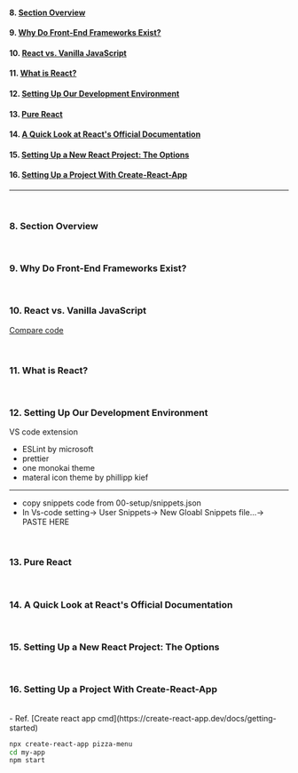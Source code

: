 #### 8. [Section Overview](#8)

#### 9. [Why Do Front-End Frameworks Exist?](#9)

#### 10. [React vs. Vanilla JavaScript](#10)

#### 11. [What is React?](#11)

#### 12. [Setting Up Our Development Environment](#12)

#### 13. [Pure React](#13)

#### 14. [A Quick Look at React's Official Documentation](#14)

#### 15. [Setting Up a New React Project: The Options](#15)

#### 16. [Setting Up a Project With Create-React-App](#16)

---

<br>

### 8. Section Overview<a id='8'></a>

<br>

### 9. Why Do Front-End Frameworks Exist?<a id='9'></a>

<br>

### 10. React vs. Vanilla JavaScript<a id="10"></a>

[Compare code](https://codesandbox.io/s/react-first-app-advice-52879f?file=/src/vanilla-JS.html)

<br>

### 11. What is React?<a id="11"></a>

<br>

### 12. Setting Up Our Development Environment<a id="12"></a>

VS code extension

- ESLint by microsoft
- prettier
- one monokai theme
- materal icon theme by phillipp kief

---

- copy snippets code from 00-setup/snippets.json
- In Vs-code setting-> User Snippets-> New Gloabl Snippets file...-> PASTE HERE

<br>

### 13. Pure React<a id="13"></a>

<br>

### 14. A Quick Look at React's Official Documentation<a id="14"></a>

<br>

### 15. Setting Up a New React Project: The Options<a id="15"></a>

<br>

### 16. Setting Up a Project With Create-React-App<a id="16"></a>

<br>
- Ref. [Create react app cmd](https://create-react-app.dev/docs/getting-started)

```sh
npx create-react-app pizza-menu
cd my-app
npm start
```
